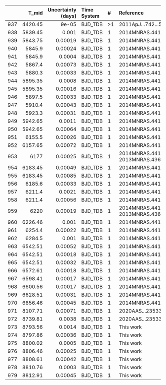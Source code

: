 |     |   T_mid |   Uncertainty (days) | Time System   | #   | Reference                                |
|----:|--------:|---------------------:|:--------------|:----|:-----------------------------------------|
| 937 | 4420.45 |              9e-05   | BJD_TDB       | >1  | 2011ApJ...742...59H                      |
| 938 | 5839.45 |              0.001   | BJD_TDB       | 1   | 2014MNRAS.441..304S                      |
| 939 | 5843.75 |              0.00019 | BJD_TDB       | 1   | 2014MNRAS.441..304S                      |
| 940 | 5845.9  |              0.00024 | BJD_TDB       | 1   | 2014MNRAS.441..304S                      |
| 941 | 5845.9  |              0.0004  | BJD_TDB       | 1   | 2014MNRAS.441..304S                      |
| 942 | 5867.4  |              0.00073 | BJD_TDB       | 1   | 2014MNRAS.441..304S                      |
| 943 | 5880.3  |              0.00033 | BJD_TDB       | 1   | 2014MNRAS.441..304S                      |
| 944 | 5895.35 |              0.0008  | BJD_TDB       | 1   | 2014MNRAS.441..304S                      |
| 945 | 5895.35 |              0.00016 | BJD_TDB       | 1   | 2014MNRAS.441..304S                      |
| 946 | 5897.5  |              0.00033 | BJD_TDB       | 1   | 2014MNRAS.441..304S                      |
| 947 | 5910.4  |              0.00043 | BJD_TDB       | 1   | 2014MNRAS.441..304S                      |
| 948 | 5923.3  |              0.00031 | BJD_TDB       | 1   | 2014MNRAS.441..304S                      |
| 949 | 5942.65 |              0.0011  | BJD_TDB       | 1   | 2014MNRAS.441..304S                      |
| 950 | 5942.65 |              0.00064 | BJD_TDB       | 1   | 2014MNRAS.441..304S                      |
| 951 | 6155.5  |              0.00026 | BJD_TDB       | 1   | 2014MNRAS.441..304S                      |
| 952 | 6157.65 |              0.00072 | BJD_TDB       | 1   | 2014MNRAS.441..304S                      |
| 953 | 6177    |              0.00025 | BJD_TDB       | 1   | 2014MNRAS.441..304S; 2013MNRAS.436.2974G |
| 954 | 6183.45 |              0.00049 | BJD_TDB       | 1   | 2014MNRAS.441..304S                      |
| 955 | 6183.45 |              0.00085 | BJD_TDB       | 1   | 2014MNRAS.441..304S                      |
| 956 | 6185.6  |              0.00033 | BJD_TDB       | 1   | 2014MNRAS.441..304S                      |
| 957 | 6211.4  |              0.0021  | BJD_TDB       | 1   | 2014MNRAS.441..304S                      |
| 958 | 6211.4  |              0.00056 | BJD_TDB       | 1   | 2014MNRAS.441..304S                      |
| 959 | 6220    |              0.00019 | BJD_TDB       | 1   | 2014MNRAS.441..304S; 2013MNRAS.436.2974G |
| 960 | 6226.46 |              0.001   | BJD_TDB       | 1   | 2014MNRAS.441..304S                      |
| 961 | 6254.4  |              0.00022 | BJD_TDB       | 1   | 2014MNRAS.441..304S                      |
| 962 | 6284.5  |              0.001   | BJD_TDB       | 1   | 2014MNRAS.441..304S                      |
| 963 | 6542.51 |              0.00052 | BJD_TDB       | 1   | 2014MNRAS.441..304S                      |
| 964 | 6542.51 |              0.00018 | BJD_TDB       | 1   | 2014MNRAS.441..304S                      |
| 965 | 6542.51 |              0.00032 | BJD_TDB       | 1   | 2014MNRAS.441..304S                      |
| 966 | 6572.61 |              0.00018 | BJD_TDB       | 1   | 2014MNRAS.441..304S                      |
| 967 | 6598.41 |              0.00017 | BJD_TDB       | 1   | 2014MNRAS.441..304S                      |
| 968 | 6600.56 |              0.00017 | BJD_TDB       | 1   | 2014MNRAS.441..304S                      |
| 969 | 6628.51 |              0.00031 | BJD_TDB       | 1   | 2014MNRAS.441..304S                      |
| 970 | 6656.46 |              0.00045 | BJD_TDB       | 1   | 2014MNRAS.441..304S                      |
| 971 | 8107.71 |              0.00071 | BJD_TDB       | 1   | 2020AAS...23533707Z                      |
| 972 | 8739.81 |              0.0038  | BJD_TDB       | 1   | 2020AAS...23533707Z                      |
| 973 | 8793.56 |              0.0014  | BJD_TDB       | 1   | This work                                |
| 974 | 8797.86 |              0.00036 | BJD_TDB       | 1   | This work                                |
| 975 | 8800.02 |              0.0005  | BJD_TDB       | 1   | This work                                |
| 976 | 8806.46 |              0.00025 | BJD_TDB       | 1   | This work                                |
| 977 | 8808.61 |              0.00042 | BJD_TDB       | 1   | This work                                |
| 978 | 8810.76 |              0.0003  | BJD_TDB       | 1   | This work                                |
| 979 | 8812.91 |              0.00045 | BJD_TDB       | 1   | This work                                |